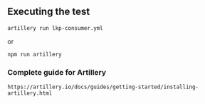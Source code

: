 ## Executing the test

````
artillery run lkp-consumer.yml
````
or

````
npm run artillery
````

### Complete guide for Artillery
``
https://artillery.io/docs/guides/getting-started/installing-artillery.html
``